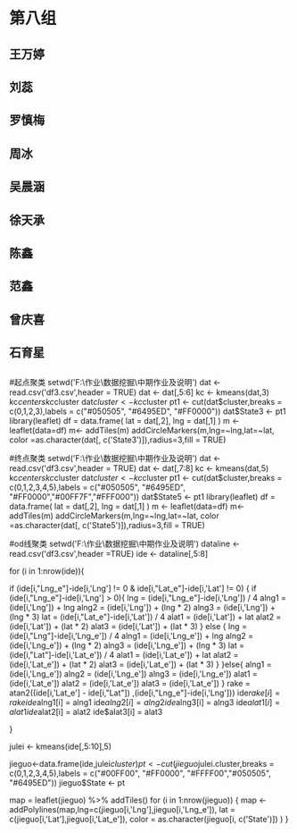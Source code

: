 # 第八组
## 王万婷
## 刘蕊
## 罗慎梅
## 周冰
## 吴晨涵
## 徐天承
## 陈鑫
## 范鑫
## 曾庆喜
## 石育星

## 
#起点聚类
setwd('F:\\作业\\数据挖掘\\中期作业及说明')
dat <- read.csv('df3.csv',header = TRUE)
dat <- dat[,5:6]
kc <- kmeans(dat,3)
kc$centers
kc$cluster
dat$cluster <- kc$cluster
pt1 <- cut(dat$cluster,breaks = c(0,1,2,3),labels = c("#050505", "#6495ED", "#FF0000"))
dat$State3 <- pt1
library(leaflet)
df = data.frame(
  lat = dat[,2],
  lng = dat[,1]
)
m <- leaflet(data=df)
m<- addTiles(m)
addCircleMarkers(m,lng=~lng,lat=~lat, color =as.character(dat[, c('State3')]),radius=3,fill = TRUE)



#终点聚类
setwd('F:\\作业\\数据挖掘\\中期作业及说明')
dat <- read.csv('df3.csv',header = TRUE)
dat <- dat[,7:8]
kc <- kmeans(dat,5)
kc$centers
kc$cluster
dat$cluster <- kc$cluster
pt1 <- cut(dat$cluster,breaks = c(0,1,2,3,4,5),labels = c("#050505", "#6495ED", "#FF0000","#00FF7F","#FFF000"))
dat$State5 <- pt1
library(leaflet)
df = data.frame(
  lat = dat[,2],
  lng = dat[,1]
)
m <- leaflet(data=df)
m<- addTiles(m)
addCircleMarkers(m,lng=~lng,lat=~lat, color =as.character(dat[, c('State5')]),radius=3,fill = TRUE)



#od线聚类
setwd('F:\\作业\\数据挖掘\\中期作业及说明')
dataline <- read.csv('df3.csv',header =TRUE)
ide  <- dataline[,5:8]

for (i in 1:nrow(ide)){
  
  if (ide[i,"Lng_e"]-ide[i,'Lng'] != 0 & ide[i,"Lat_e"]-ide[i,'Lat'] != 0)
  {
    if (ide[i,"Lng_e"]-ide[i,'Lng'] > 0){
      lng = (ide[i,"Lng_e"]-ide[i,'Lng']) / 4
      alng1 = (ide[i,'Lng']) + lng
      alng2 = (ide[i,'Lng']) + (lng * 2)
      alng3 = (ide[i,'Lng']) + (lng * 3)
      lat = (ide[i,"Lat_e"]-ide[i,'Lat']) / 4
      alat1 = (ide[i,'Lat']) + lat
      alat2 = (ide[i,'Lat']) + (lat * 2)
      alat3 = (ide[i,'Lat']) + (lat * 3)
    }
    else {
      lng = (ide[i,"Lng"]-ide[i,'Lng_e']) / 4
      alng1 = (ide[i,'Lng_e']) + lng
      alng2 = (ide[i,'Lng_e']) + (lng * 2)
      alng3 = (ide[i,'Lng_e']) + (lng * 3)
      lat = (ide[i,"Lat"]-ide[i,'Lat_e']) / 4
      alat1 = (ide[i,'Lat_e']) + lat
      alat2 = (ide[i,'Lat_e']) + (lat * 2)
      alat3 = (ide[i,'Lat_e']) + (lat * 3)
    }
  }else{
    alng1 = (ide[i,'Lng_e'])
    alng2 = (ide[i,'Lng_e'])
    alng3 = (ide[i,'Lng_e'])
    alat1 = (ide[i,'Lat_e'])
    alat2 = (ide[i,'Lat_e'])
    alat3 = (ide[i,'Lat_e'])
  }
  rake = atan2((ide[i,'Lat_e'] - ide[i,"Lat"]) ,(ide[i,"Lng_e"]-ide[i,'Lng']))
  ide$rake[i] = rake
  ide$alng1[i] = alng1
  ide$alng2[i] = alng2
  ide$alng3[i] = alng3
  ide$alat1[i] = alat1
  ide$alat2[i] = alat2
  ide$alat3[i] = alat3
  
}
  
julei <- kmeans(ide[,5:10],5)

jieguo<-data.frame(ide,julei$cluster)
pt <- cut(jieguo$julei.cluster,breaks = c(0,1,2,3,4,5),labels = c("#00FF00", "#FF0000", "#FFFF00","#050505", "#6495ED"))
jieguo$State <- pt

map = leaflet(jieguo)  %>%  addTiles()
for (i in 1:nrow(jieguo)) {
  map <- addPolylines(map,lng=c(jieguo[i,'Lng'],jieguo[i,'Lng_e']), lat = c(jieguo[i,'Lat'],jieguo[i,'Lat_e']),
                      color = as.character(jieguo[i, c('State')])
  )
}
